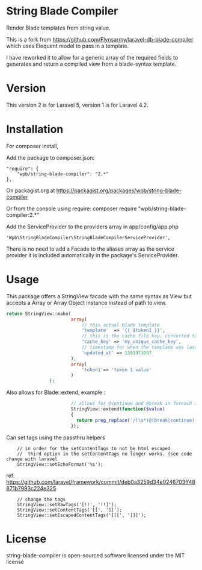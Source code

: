 String Blade Compiler
=======================
Render Blade templates from string value.

This is a fork from https://github.com/Flynsarmy/laravel-db-blade-compiler which uses Elequent model to pass in a template.

I have reworked it to allow for a generic array of the required fields to generates and return a compiled view from a blade-syntax template.

Version
=======================
This version 2 is for Laravel 5, version 1 is for Laravel 4.2.


Installation
=======================
For composer install, 

Add the package to composer.json:

	"require": {		
		"wpb/string-blade-compiler": "2.*"
	},
	
On packagist.org at https://packagist.org/packages/wpb/string-blade-compiler
	
Or from the console using require: composer require "wpb/string-blade-compiler:2.*"

Add the ServiceProvider to the providers array in app/config/app.php

	'Wpb\StringBladeCompiler\StringBladeCompilerServiceProvider',

There is no need to add a Facade to the aliases array as the service provider it is included automatically in the package's ServiceProvider.

Usage
=======================

This package offers a StringView facade with the same syntax as View but accepts a Array or Array Object instance instead of path to view.

```php
return StringView::make(
                        array(
                            // this actual blade template
                            'template'  => '{{ $token1 }}',
                            // this is the cache file key, converted to md5
                            'cache_key' => 'my_unique_cache_key',
                            // timestamp for when the template was last updated, 0 is always recompile
                            'updated_at' => 1391973007
                        ),
                        array(
                            'token1'=> 'token 1 value'
                        )
                );
```

Also allows for Blade::extend, example :
```php
                        // allows for @continue and @break in foreach in blade templates
                        StringView::extend(function($value)
                        {
                          return preg_replace('/(\s*)@(break|continue)(\s*)/', '$1<?php $2; ?>$3', $value);
                        });
```
Can set tags using the passthru helpers
```
    // in order for the setContentTags to not be html escaped
    //  third option in the setContentTags no longer works. (see code change with laravel
    StringView::setEchoFormat('%s');
```
ref: https://github.com/laravel/framework/commit/deb0a3259d34e0246703ff48871b7993c224e325
    
```    
    // change the tags
    StringView::setRawTags('[!!', '!!]');
    StringView::setContentTags('[[', ']]');
    StringView::setEscapedContentTags('[[[', ']]]');
```

License
=======================

string-blade-compiler is open-sourced software licensed under the MIT license
